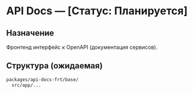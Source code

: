 # API Docs — [Статус: Планируется]

## Назначение

Фронтенд интерфейс к OpenAPI (документация сервисов).

## Структура (ожидаемая)

```txt
packages/api-docs-frt/base/
  src/app/...
```
